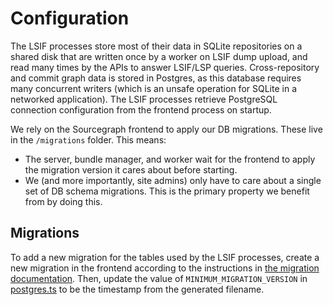 # Configuration

The LSIF processes store most of their data in SQLite repositories on a shared disk that are written once by a worker on LSIF dump upload, and read many times by the APIs to answer LSIF/LSP queries. Cross-repository and commit graph data is stored in Postgres, as this database requires many concurrent writers (which is an unsafe operation for SQLite in a networked application). The LSIF processes retrieve PostgreSQL connection configuration from the frontend process on startup.

We rely on the Sourcegraph frontend to apply our DB migrations. These live in the `/migrations` folder. This means:

- The server, bundle manager, and worker wait for the frontend to apply the migration version it cares about before starting.
- We (and more importantly, site admins) only have to care about a single set of DB schema migrations. This is the primary property we benefit from by doing this.

## Migrations

To add a new migration for the tables used by the LSIF processes, create a new migration in the frontend according to the instructions in [the migration documentation](../../../../migrations/README.md). Then, update the value of `MINIMUM_MIGRATION_VERSION` in [postgres.ts](../src/shared/database/postgres.ts) to be the timestamp from the generated filename.
